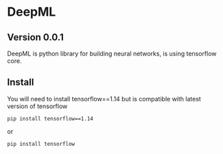 # DeepML
## Version 0.0.1
DeepML is python library for building neural networks, is using tensorflow core.


## Install
You will need to install tensorflow==1.14 but is compatible with latest version of tensorflow
```
pip install tensorflow==1.14 
```
or 
```
pip install tensorflow
```

